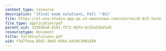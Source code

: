 ```yaml
---
content_type: resource
description: '[Final exam solutions, Fall ''01]'
file: https://ol-ocw-studio-app-qa.s3.amazonaws.com/courses/6-825-techniques-in-artificial-intelligence-sma-5504-fall-2002/f3d77eea85d738e5856e6439c300a350_fall01solutions.pdf
file_type: application/pdf
parent_uid: 3336dba8-8181-7572-bb7e-bc55a526d1e8
resourcetype: Document
title: fall01solutions.pdf
uid: f3d77eea-85d7-38e5-856e-6439c300a350
---
```


